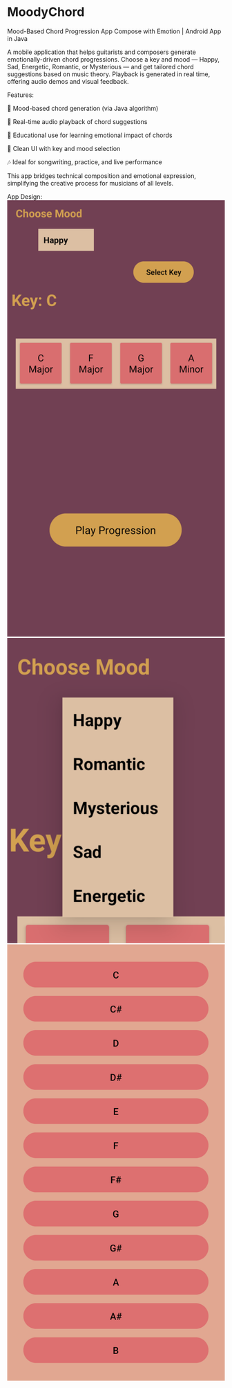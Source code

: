 # MoodyChord
Mood-Based Chord Progression App
Compose with Emotion | Android App in Java


A mobile application that helps guitarists and composers generate emotionally-driven chord progressions. Choose a key and mood — Happy, Sad, Energetic, Romantic, or Mysterious — and get tailored chord suggestions based on music theory. Playback is generated in real time, offering audio demos and visual feedback.

Features:

🎵 Mood-based chord generation (via Java algorithm)

🎹 Real-time audio playback of chord suggestions

🧠 Educational use for learning emotional impact of chords

📱 Clean UI with key and mood selection

🎶 Ideal for songwriting, practice, and live performance

This app bridges technical composition and emotional expression, simplifying the creative process for musicians of all levels.

App Design:
![image alt](https://github.com/injamul-abeg/Moody-Chord/blob/main/Front%20screen%20img.png)
![image alt](https://github.com/injamul-abeg/Moody-Chord/blob/main/choose%20mood.png)
![image alt](https://github.com/injamul-abeg/Moody-Chord/blob/main/Key%20Select%20screen%20img.png)
